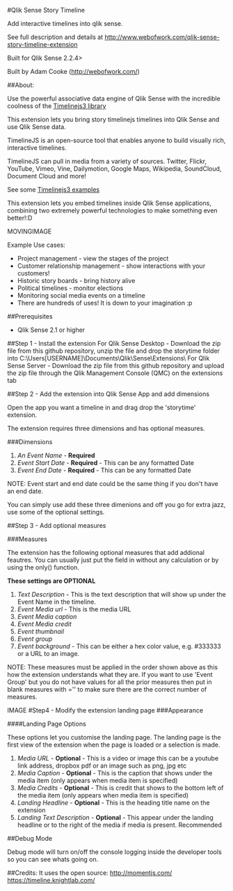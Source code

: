 #Qlik Sense Story Timeline

Add interactive timelines into qlik sense.

See full description and details at http://www.webofwork.com/qlik-sense-story-timeline-extension

Built for Qlik Sense 2.2.4>

Built by Adam Cooke (http://webofwork.com/)


##About:

Use the powerful associative data engine of Qlik Sense with the incredible coolness of the [Timelinejs3 library](https://timeline.knightlab.com/)

This extension lets you bring story timelinejs timelines into Qlik Sense and use Qlik Sense data.

TimelineJS is an open-source tool that enables anyone to build visually rich, interactive timelines.

TimelineJS can pull in media from a variety of sources. 
Twitter, Flickr, YouTube, Vimeo, Vine, Dailymotion, Google Maps, Wikipedia, SoundCloud, Document Cloud and more!

See some [Timelinejs3 examples](https://timeline.knightlab.com/#examples)


This extension lets you embed timelines inside Qlik Sense applications, combining two extremely powerful technologies to make something even better!:D

MOVINGIMAGE

Example Use cases:
- Project management - view the stages of the project
- Customer relationship management - show interactions with your customers!
- Historic story boards - bring history alive
- Political timelines - monitor elections
- Monitoring social media events on a timeline
- There are hundreds of uses! It is down to your imagination :p



##Prerequisites
- Qlik Sense 2.1 or higher



##Step 1 - Install the extension
For Qlik Sense Desktop - Download the zip file from this github repository, unzip the file and drop the storytime folder into C:\Users\[USERNAME]\Documents\Qlik\Sense\Extensions\ 
For Qlik Sense Server - Download the zip file from this github repository and upload the zip file through the Qlik Management Console (QMC) on the extensions tab

##Step 2 - Add the extension into Qlik Sense App and add dimensions

Open the app you want a timeline in and drag drop the 'storytime' extension.

The extension requires three dimensions and has optional measures.

###Dimensions
1. *An Event Name* - **Required**
2. *Event Start Date* - **Required** - This can be any formatted Date
3. *Event End Date* - **Required** - This can be any formatted Date

NOTE: Event start and end date could be the same thing if you don't have an end date. 

You can simply use add these three dimenions and off you go for extra jazz, use some of the optional settings.

##Step 3 - Add optional measures

###Measures

The extension has the following optional measures that add addional feautres. You can usually just put the field in without any calculation or by using the only() function.

**These settings are OPTIONAL**

1. *Text Description* - This is the text description that will show up under the Event Name in the timeline.
2. *Event Media url* - This is the media URL
3. *Event Media caption*
4. *Event Media credit*
5. *Event thumbnail*
6. *Event group*
7. *Event background* - This can be either a hex color value, e.g. #333333 or a URL to an image.

NOTE: These measures must be applied in the order shown above as this how the extension understands what they are. If you want to use 'Event Group' but you do not have values for all the prior measures then put in blank measures with ='' to make sure there are the correct number of measures.


IMAGE
#Step4 - Modify the extension landing page
###Appearance

####Landing Page Options


These options let you customise the landing page. The landing page is the first view of the extension when the page is loaded or a selection is made.

1. *Media URL* - **Optional** - This is a video or image this can be a youtube link address, dropbox pdf or an image such as png, jpg etc
2. *Media Caption* - **Optional** - This is the caption that shows under the media item (only appears when media item is specified)
3. *Media Credits* - **Optional** - This is credit that shows to the bottom left of the media item (only appears when media item is specified)
4. *Landing Headline* - **Optional** - This is the heading title name on the extension
5. *Landing Text Description* - **Optional** - This appear under the landing headline or to the right of the media if media is present. Recommended


##Debug Mode

Debug mode will turn on/off the console logging inside the developer tools so you can see whats going on.


##Credits:
It uses the open source:
http://momentjs.com/
https://timeline.knightlab.com/